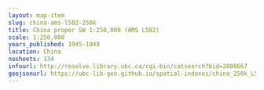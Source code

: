 ```yaml
---
layout: map-item 
slug: china-ams-l582-250k
title: China proper SW 1:250,000 (AMS L582)
scale: 1:250,000
years_published: 1945-1949
location: China
nosheets: 134
infourl: http://resolve.library.ubc.ca/cgi-bin/catsearch?bid=2808667
geojsonurl: https://ubc-lib-geo.github.io/spatial-indexes/china_250k_L582.geojson
---
```

